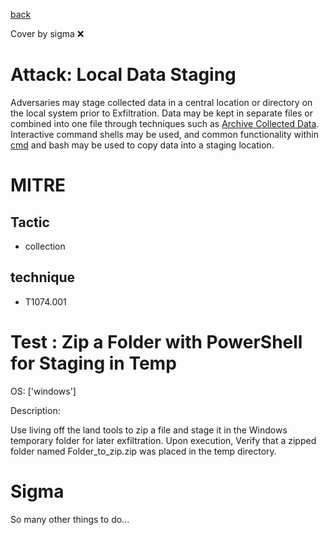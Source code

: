 [back](../index.md)

Cover by sigma :x: 

# Attack: Local Data Staging

 Adversaries may stage collected data in a central location or directory on the local system prior to Exfiltration. Data may be kept in separate files or combined into one file through techniques such as [Archive Collected Data](https://attack.mitre.org/techniques/T1560). Interactive command shells may be used, and common functionality within [cmd](https://attack.mitre.org/software/S0106) and bash may be used to copy data into a staging location.

# MITRE
## Tactic
  - collection

## technique
  - T1074.001

# Test : Zip a Folder with PowerShell for Staging in Temp

OS: ['windows']

Description:

 Use living off the land tools to zip a file and stage it in the Windows temporary folder for later exfiltration. Upon execution, Verify that a zipped folder named Folder_to_zip.zip
was placed in the temp directory.


# Sigma

 So many other things to do...